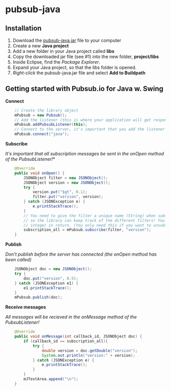 # pubsub-java

## Installation

1. Download the [pubsub-java.jar](https://github.com/downloads/pubsubio/pubsub-java/pubsub-java.jar) file to your computer
2. Create a new **Java project**
3. Add a new folder in your Java project called **libs**
4. Copy the downloaded jar file (see #1) into the new folder, **project/libs**
5. Inside Eclipse, find the *Package Explorer*.
6. Expand your Java project, so that the libs folder is opened.
7. *Right-click* the pubsub-java.jar file and select **Add to Buildpath**

## Getting started with Pubsub.io for Java w. Swing

**Connect**

``` java
	// Create the library object
	mPubsub = new Pubsub();
	// Add the listener (this is where your application will get responses from the server)
	mPubsub.addPubsubListener(this);
	// Connect to the server, it's important that you add the listener first!
	mPubsub.connect("java");
```

**Subscribe**

*It's important that all subscription messages be sent in the onOpen method of the PubsubListener!**

``` java
	@Override
	public void onOpen() {
		JSONObject filter = new JSONObject();
		JSONObject version = new JSONObject();
		try {
			version.put("$gt", 0.1);
			filter.put("version", version);
		} catch (JSONException e) {
			e.printStackTrace();
		}
		// You need to give the filter a unique name (String) when subscribing, this is 
		// so the library can keep track of the different filters! You will get a unique
		// integer in return. (You only need this if you want to unsubscribe at some point!)
		subscription_all = mPubsub.subscribe(filter, "version");
	}
```

**Publish**

*Don't publish before the server has connected (the onOpen method has been called)*

``` java
	JSONObject doc = new JSONObject();
	try {
		doc.put("version", 0.5);
	} catch (JSONException e1) {
		e1.printStackTrace();
	}
	mPubsub.publish(doc);
```

**Receive messages**

*All messages will be recieved in the onMessage method of the PubsubListener!*

``` java
	@Override
	public void onMessage(int callback_id, JSONObject doc) {
		if (callback_id == subscription_all){
			try {
				double version = doc.getDouble("version");
				System.out.println("version:" + version);
			} catch (JSONException e) {
				e.printStackTrace();
			}
		}
		mJTextArea.append("\n");
	}
```